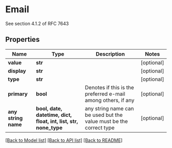 # Email

See section 4.1.2 of RFC 7643

## Properties
Name | Type | Description | Notes
------------ | ------------- | ------------- | -------------
**value** | **str** |  | [optional] 
**display** | **str** |  | [optional] 
**type** | **str** |  | [optional] 
**primary** | **bool** | Denotes if this is the preferred e-mail among others, if any | [optional] 
**any string name** | **bool, date, datetime, dict, float, int, list, str, none_type** | any string name can be used but the value must be the correct type | [optional]

[[Back to Model list]](../README.md#documentation-for-models) [[Back to API list]](../README.md#documentation-for-api-endpoints) [[Back to README]](../README.md)


